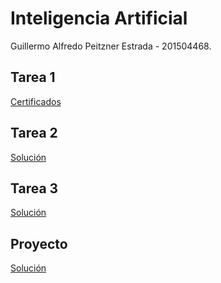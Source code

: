 # Inteligencia Artificial

Guillermo Alfredo Peitzner Estrada - 201504468.

## Tarea 1

[Certificados](https://gpeitzner.github.io/ia/tarea1/)

## Tarea 2

[Solución](https://gpeitzner.github.io/ia/tarea2/01_reflex_agent.html)

## Tarea 3

[Solución](https://gpeitzner.github.io/ia/tarea3/imagen.jpg)

## Proyecto

[Solución](https://gpeitzner.github.io/ia/proyecto/index.js)
